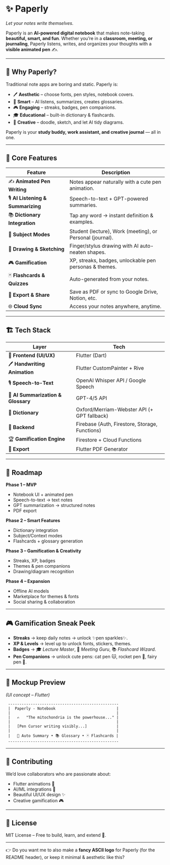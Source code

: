 # ✨ Paperly

*Let your notes write themselves.*

Paperly is an **AI-powered digital notebook** that makes note-taking **beautiful, smart, and fun**.
Whether you’re in a **classroom, meeting, or journaling**, Paperly listens, writes, and organizes your thoughts with a **visible animated pen** ✍️.

---

## 🌸 Why Paperly?

Traditional note apps are boring and static. Paperly is:

* 🖊️ **Aesthetic** – choose fonts, pen styles, notebook covers.
* 🧠 **Smart** – AI listens, summarizes, creates glossaries.
* 🎮 **Engaging** – streaks, badges, pen companions.
* 🎓 **Educational** – built-in dictionary & flashcards.
* 🎨 **Creative** – doodle, sketch, and let AI tidy diagrams.

Paperly is your **study buddy, work assistant, and creative journal** — all in one.

---

## 📲 Core Features

| Feature                            | Description                                               |
| ---------------------------------- | --------------------------------------------------------- |
| ✍️ **Animated Pen Writing**        | Notes appear naturally with a cute pen animation.         |
| 🎙️ **AI Listening & Summarizing** | Speech-to-text + GPT-powered summaries.                   |
| 📚 **Dictionary Integration**      | Tap any word → instant definition & examples.             |
| 🧩 **Subject Modes**               | Student (lecture), Work (meeting), or Personal (journal). |
| 🎨 **Drawing & Sketching**         | Finger/stylus drawing with AI auto-neaten shapes.         |
| 🎮 **Gamification**                | XP, streaks, badges, unlockable pen personas & themes.    |
| 🃏 **Flashcards & Quizzes**        | Auto-generated from your notes.                           |
| 📑 **Export & Share**              | Save as PDF or sync to Google Drive, Notion, etc.         |
| 🌐 **Cloud Sync**                  | Access your notes anywhere, anytime.                      |

---

## 🏗️ Tech Stack

| Layer                              | Tech                                           |
| ---------------------------------- | ---------------------------------------------- |
| 🎨 **Frontend (UI/UX)**            | Flutter (Dart)                                 |
| 🖊️ **Handwriting Animation**      | Flutter CustomPainter + Rive                   |
| 🎙️ **Speech-to-Text**             | OpenAI Whisper API / Google Speech             |
| 🤖 **AI Summarization & Glossary** | GPT-4/5 API                                    |
| 📖 **Dictionary**                  | Oxford/Merriam-Webster API (+ GPT fallback)    |
| 🔐 **Backend**                     | Firebase (Auth, Firestore, Storage, Functions) |
| 🏆 **Gamification Engine**         | Firestore + Cloud Functions                    |
| 📑 **Export**                      | Flutter PDF Generator                          |

---

## 🌟 Roadmap

**Phase 1 – MVP**

* Notebook UI + animated pen
* Speech-to-text → text notes
* GPT summarization → structured notes
* PDF export

**Phase 2 – Smart Features**

* Dictionary integration
* Subject/Context modes
* Flashcards + glossary generation

**Phase 3 – Gamification & Creativity**

* Streaks, XP, badges
* Themes & pen companions
* Drawing/diagram recognition

**Phase 4 – Expansion**

* Offline AI models
* Marketplace for themes & fonts
* Social sharing & collaboration

---

## 🎮 Gamification Sneak Peek

* **Streaks** → keep daily notes → unlock ✨pen sparkles✨.
* **XP & Levels** → level up to unlock fonts, stickers, themes.
* **Badges** → 🎓 *Lecture Master*, 💼 *Meeting Guru*, 📚 *Flashcard Wizard*.
* **Pen Companions** → unlock cute pens: cat pen 🐱, rocket pen 🚀, fairy pen 🧚.

---

## 📸 Mockup Preview

*(UI concept – Flutter)*

```
 -------------------------------------------------
 |  Paperly - Notebook                           |
 |                                               |
 |   ✍️   "The mitochondria is the powerhouse..." |
 |                                               |
 |   [Pen Cursor writing visibly...]             |
 |                                               |
 |   📑 Auto Summary • 📚 Glossary • 🃏 Flashcards |
 -------------------------------------------------
```

---

## 🤝 Contributing

We’d love collaborators who are passionate about:

* Flutter animations 🎨
* AI/ML integrations 🧠
* Beautiful UI/UX design ✨
* Creative gamification 🎮

---

## 📜 License

MIT License – Free to build, learn, and extend 🚀.

---

👉 Do you want me to also make a **fancy ASCII logo** for Paperly (for the README header), or keep it minimal & aesthetic like this?
